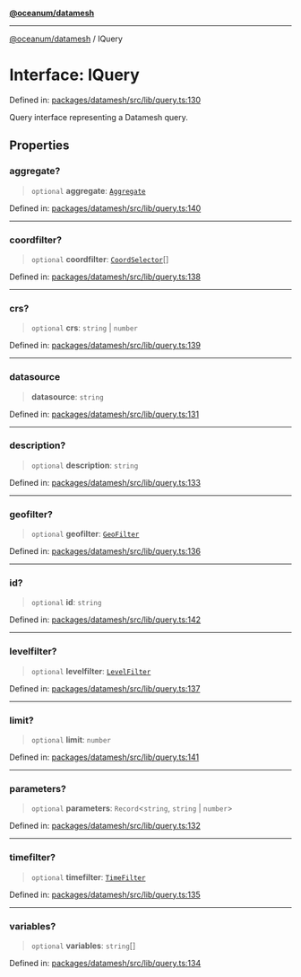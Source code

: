 [**@oceanum/datamesh**](../README.md)

***

[@oceanum/datamesh](../README.md) / IQuery

# Interface: IQuery

Defined in: [packages/datamesh/src/lib/query.ts:130](https://github.com/oceanum-io/oceanum-js/blob/4449d4b3fac355094039d4392e96edf8345b7153/packages/datamesh/src/lib/query.ts#L130)

Query interface representing a Datamesh query.

## Properties

### aggregate?

> `optional` **aggregate**: [`Aggregate`](../type-aliases/Aggregate.md)

Defined in: [packages/datamesh/src/lib/query.ts:140](https://github.com/oceanum-io/oceanum-js/blob/4449d4b3fac355094039d4392e96edf8345b7153/packages/datamesh/src/lib/query.ts#L140)

***

### coordfilter?

> `optional` **coordfilter**: [`CoordSelector`](../type-aliases/CoordSelector.md)[]

Defined in: [packages/datamesh/src/lib/query.ts:138](https://github.com/oceanum-io/oceanum-js/blob/4449d4b3fac355094039d4392e96edf8345b7153/packages/datamesh/src/lib/query.ts#L138)

***

### crs?

> `optional` **crs**: `string` \| `number`

Defined in: [packages/datamesh/src/lib/query.ts:139](https://github.com/oceanum-io/oceanum-js/blob/4449d4b3fac355094039d4392e96edf8345b7153/packages/datamesh/src/lib/query.ts#L139)

***

### datasource

> **datasource**: `string`

Defined in: [packages/datamesh/src/lib/query.ts:131](https://github.com/oceanum-io/oceanum-js/blob/4449d4b3fac355094039d4392e96edf8345b7153/packages/datamesh/src/lib/query.ts#L131)

***

### description?

> `optional` **description**: `string`

Defined in: [packages/datamesh/src/lib/query.ts:133](https://github.com/oceanum-io/oceanum-js/blob/4449d4b3fac355094039d4392e96edf8345b7153/packages/datamesh/src/lib/query.ts#L133)

***

### geofilter?

> `optional` **geofilter**: [`GeoFilter`](../type-aliases/GeoFilter.md)

Defined in: [packages/datamesh/src/lib/query.ts:136](https://github.com/oceanum-io/oceanum-js/blob/4449d4b3fac355094039d4392e96edf8345b7153/packages/datamesh/src/lib/query.ts#L136)

***

### id?

> `optional` **id**: `string`

Defined in: [packages/datamesh/src/lib/query.ts:142](https://github.com/oceanum-io/oceanum-js/blob/4449d4b3fac355094039d4392e96edf8345b7153/packages/datamesh/src/lib/query.ts#L142)

***

### levelfilter?

> `optional` **levelfilter**: [`LevelFilter`](../type-aliases/LevelFilter.md)

Defined in: [packages/datamesh/src/lib/query.ts:137](https://github.com/oceanum-io/oceanum-js/blob/4449d4b3fac355094039d4392e96edf8345b7153/packages/datamesh/src/lib/query.ts#L137)

***

### limit?

> `optional` **limit**: `number`

Defined in: [packages/datamesh/src/lib/query.ts:141](https://github.com/oceanum-io/oceanum-js/blob/4449d4b3fac355094039d4392e96edf8345b7153/packages/datamesh/src/lib/query.ts#L141)

***

### parameters?

> `optional` **parameters**: `Record`\<`string`, `string` \| `number`\>

Defined in: [packages/datamesh/src/lib/query.ts:132](https://github.com/oceanum-io/oceanum-js/blob/4449d4b3fac355094039d4392e96edf8345b7153/packages/datamesh/src/lib/query.ts#L132)

***

### timefilter?

> `optional` **timefilter**: [`TimeFilter`](../type-aliases/TimeFilter.md)

Defined in: [packages/datamesh/src/lib/query.ts:135](https://github.com/oceanum-io/oceanum-js/blob/4449d4b3fac355094039d4392e96edf8345b7153/packages/datamesh/src/lib/query.ts#L135)

***

### variables?

> `optional` **variables**: `string`[]

Defined in: [packages/datamesh/src/lib/query.ts:134](https://github.com/oceanum-io/oceanum-js/blob/4449d4b3fac355094039d4392e96edf8345b7153/packages/datamesh/src/lib/query.ts#L134)
